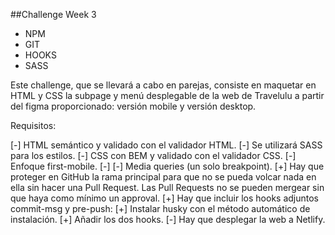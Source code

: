##Challenge Week 3

-   NPM
-   GIT
-   HOOKS
-   SASS

Este challenge, que se llevará a cabo en parejas, consiste en maquetar en HTML y CSS la subpage y menú desplegable de la web de Travelulu a partir del figma proporcionado: versión mobile y versión desktop.

Requisitos:

[-] HTML semántico y validado con el validador HTML.
[-] Se utilizará SASS para los estilos.
[-] CSS con BEM y validado con el validador CSS.
[-] Enfoque first-mobile.
[-] [-] Media queries (un solo breakpoint).
[+] Hay que proteger en GitHub la rama principal para que no se pueda volcar nada en ella sin hacer una Pull Request.
Las Pull Requests no se pueden mergear sin que haya como mínimo un approval.
[+] Hay que incluir los hooks adjuntos commit-msg y pre-push:
[+] Instalar husky con el método automático de instalación.
[+] Añadir los dos hooks.
[-] Hay que desplegar la web a Netlify.
